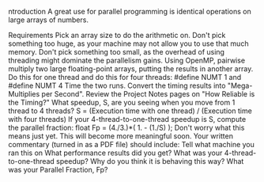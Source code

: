 ntroduction
A great use for parallel programming is identical operations on large arrays of numbers.

Requirements
Pick an array size to do the arithmetic on. Don't pick something too huge, as your machine may not allow you to use that much memory. Don't pick something too small, as the overhead of using threading might dominate the parallelism gains.
Using OpenMP, pairwise multiply two large floating-point arrays, putting the results in another array.
Do this for one thread and do this for four threads: 
#define NUMT 1 
and 
#define NUMT 4
Time the two runs. Convert the timing results into "Mega-Multiplies per Second".
Review the Project Notes pages on "How Reliable is the Timing?"
What speedup, S, are you seeing when you move from 1 thread to 4 threads? 
S = (Execution time with one thread) / (Execution time with four threads)
   If your 4-thread-to-one-thread speedup is S, compute the parallel fraction:
   float Fp = (4./3.)*( 1. - (1./S) );
   Don't worry what this means just yet. This will become more meaningful soon.
   Your written commentary (turned in as a PDF file) should include:
   Tell what machine you ran this on
   What performance results did you get?
   What was your 4-thread-to-one-thread speedup?
   Why do you think it is behaving this way?
   What was your Parallel Fraction, Fp?
